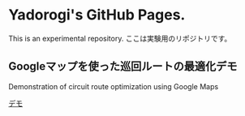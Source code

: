# Yadorogi's GitHub Pages.

This is an experimental repository.
ここは実験用のリポジトリです。

## Googleマップを使った巡回ルートの最適化デモ

Demonstration of circuit route optimization using Google Maps

[デモ](https://yadorogi.github.io/demo2.html)
